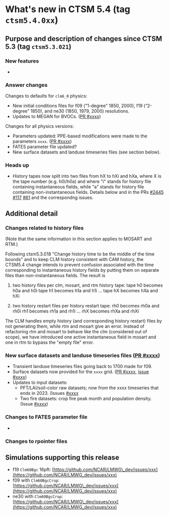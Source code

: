 # What's new in CTSM 5.4 (tag `ctsm5.4.0xx`)

## Purpose and description of changes since CTSM 5.3 (tag `ctsm5.3.021`)

### New features

* 

### Answer changes

Changes to defaults for `clm6_0` physics:

* New initial conditions files for f09 ("1-degree" 1850, 2000), f19 (“2-degree” 1850), and ne30 (1850, 1979, 2000) resolutions.
* Updates to MEGAN for BVOCs. ([PR \#xxxx](https://github.com/ESCOMP/CTSM/pull/xxxx))

Changes for all physics versions:

* Parameters updated: PPE-based modifications were made to the parameters `xxxx`. ([PR \#xxxx](https://github.com/ESCOMP/CTSM/pull/xxxx))
* FATES parameter file updated?
* New surface datasets and landuse timeseries files (see section below).

### Heads up

* History tapes now split into two files from hX to hXi and hXa, where X is the tape number (e.g. h0i/h0a) and where "i" stands for history file containing instantaneous fields, while "a" stands for history file containing non-instantaneous fields. Details below and in the PRs [\#2445](https://github.com/ESCOMP/ctsm/pull/2445) [\#117](https://github.com/ESCOMP/MOSART/pull/117) [\#61](https://github.com/ESCOMP/RTM/pull/61) and the correspondng issues.

##

## Additional detail

### Changes related to history files

(Note that the same information in this section applies to MOSART and RTM.)

Following ctsm5.3.018 "Change history time to be the middle of the time bounds" and to keep CLM history consistent with CAM history, the CTSM5.4 change intends to prevent confusion associated with the time corresponding to instantaneous history fields by putting them on separate files than non-instantaneous fields. The result is

1) two history files per clm, mosart, and rtm history tape:
 tape h0 becomes h0a and h0i
 tape h1 becomes h1a and h1i
 ...
 tape hX becomes hXa and hXi

2) two history restart files per history restart tape:
 rh0 becomes rh0a and rh0i
 rh1 becomes rh1a and rh1i
 ...
 rhX becomes rhXa and rhXi

The CLM handles empty history (and corresponding history restart) files by not generating them, while rtm and mosart give an error. Instead of refactoring rtm and mosart to behave like the clm (considered out of scope), we have introduced one active instantaneous field in mosart and one in rtm to bypass the "empty file" error.

### New surface datasets and landuse timeseries files ([PR \#xxxx](https://github.com/ESCOMP/CTSM/pull/xxxx))

* Transient landuse timeseries files going back to 1700 made for f09.
* Surface datasets now provided for the `xxxx` grid. ([PR \#xxxx](https://github.com/ESCOMP/CTSM/pull/xxxx), [issue \#xxxx](https://github.com/ESCOMP/CTSM/issues/xxxx))
* Updates to input datasets:
  * PFT/LAI/soil-color raw datasets; now from the xxxx timeseries that ends in 2023. (Issues [\#xxxx](https://github.com/ESCOMP/CTSM/issues/xxxx)
  * Two fire datasets: crop fire peak month and population density. (Issue [\#xxxx](https://github.com/ESCOMP/CTSM/issues/xxxx))

### Changes to FATES parameter file

  * 

### Changes to rpointer files


## Simulations supporting this release

- f19 `Clm60Bgc` 16pft: [https://github.com/NCAR/LMWG\_dev/issues/xxx](https://github.com/NCAR/LMWG_dev/issues/xxx)
- f09 with `Clm60BgcCrop`: [https://github.com/NCAR/LMWG\_dev/issues/xxx](https://github.com/NCAR/LMWG_dev/issues/xxx)
- ne30 with `Clm60BgcCrop`: [https://github.com/NCAR/LMWG\_dev/issues/xxx](https://github.com/NCAR/LMWG_dev/issues/xxx)

